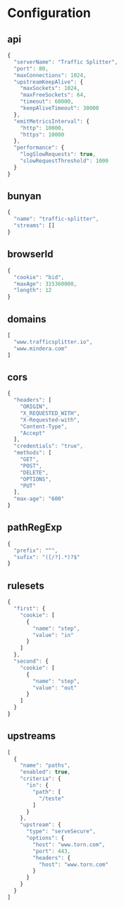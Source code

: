# Configuration
## api
```javascript
{
  "serverName": "Traffic Splitter",
  "port": 80,
  "maxConnections": 1024,
  "upstreamKeepAlive": {
    "maxSockets": 1024,
    "maxFreeSockets": 64,
    "timeout": 60000,
    "keepAliveTimeout": 30000
  },
  "emitMetricsInterval": {
    "http": 10000,
    "https": 10000
  },
  "performance": {
    "logSlowRequests": true,
    "slowRequestThreshold": 1000
  }
}
```

## bunyan
```javascript
{
  "name": "traffic-splitter",
  "streams": []
}
```

## browserId
```javascript
{
  "cookie": "bid",
  "maxAge": 315360000,
  "length": 12
}
```

## domains
```javascript
[
  "www.trafficsplitter.io",
  "www.mindera.com"
]
```

## cors
```javascript
{
  "headers": [
    "ORIGIN",
    "X_REQUESTED_WITH",
    "X-Requested-with",
    "Content-Type",
    "Accept"
  ],
  "credentials": "true",
  "methods": [
    "GET",
    "POST",
    "DELETE",
    "OPTIONS",
    "PUT"
  ],
  "max-age": "600"
}
```

## pathRegExp
```javascript
{
  "prefix": "^",
  "sufix": "([/?].*)?$"
}
```

## rulesets
```javascript
{
  "first": {
    "cookie": [
      {
        "name": "step",
        "value": "in"
      }
    ]
  },
  "second": {
    "cookie": [
      {
        "name": "step",
        "value": "out"
      }
    ]
  }
}
```

## upstreams
```javascript
[
  {
    "name": "paths",
    "enabled": true,
    "criteria": {
      "in": {
        "path": [
          "/teste"
        ]
      }
    },
    "upstream": {
      "type": "serveSecure",
      "options": {
        "host": "www.torn.com",
        "port": 443,
        "headers": {
          "host": "www.torn.com"
        }
      }
    }
  }
]
```
